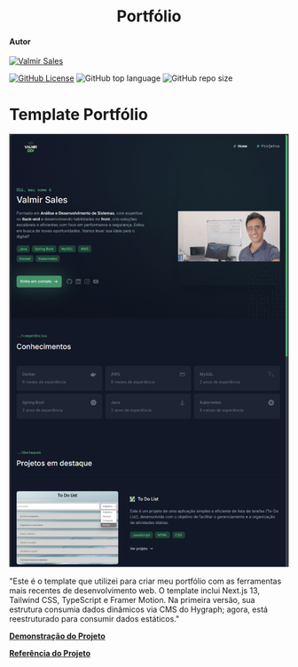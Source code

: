 <h1 align="center">Portfólio</h1>

#### Autor

[![Valmir Sales](https://img.shields.io/badge/Valmir%20Sales%20Gama-gray?style=flat-square&logo=github&logoColor=white&logoWidth=20&link=https://github.com/ValmirSGama)](https://github.com/ValmirSGama)

[![GitHub License](https://img.shields.io/npm/l/react)]()
![GitHub top language](https://img.shields.io/github/languages/top/ValmirSGama/my-portfolio)
![GitHub repo size](https://img.shields.io/github/repo-size/ValmirSGama/my-portfolio)

# Template Portfólio

![Tamplate](public/images/Folha%20de%20rosto%20do%20Portfolio.png)

"Este é o template que utilizei para criar meu portfólio com as ferramentas mais recentes de desenvolvimento web. O template inclui Next.js 13, Tailwind CSS, TypeScript e Framer Motion. Na primeira versão, sua estrutura consumia dados dinâmicos via CMS do Hygraph; agora, está reestruturado para consumir dados estáticos."

[**Demonstração do Projeto**]()

[**Referência do Projeto**](https://github.com/GBDev13/portfolio-tutorial-2023)